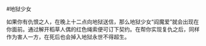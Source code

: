 #地狱少女

如果你有仇恨之人，在晚上十二点向地狱送信，那么地狱少女“阎魔爱”就会出现在你面前。通过解开稻草人偶的红色绳索便可订下契约。在帮你实现复仇之后，同样作为害人一方，在死后也会掉入地狱永世不得超生。
